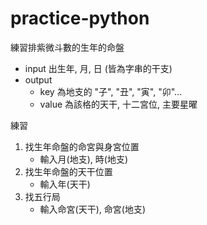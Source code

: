 # practice-python
練習排紫微斗數的生年的命盤
- input 出生年, 月, 日 (皆為字串的干支)
- output
  - key 為地支的 "子", "丑", "寅", "卯"...
  - value 為該格的天干, 十二宮位, 主要星曜


練習
1. 找生年命盤的命宮與身宮位置
   - 輸入月(地支), 時(地支)
2. 找生年命盤的天干位置
   - 輸入年(天干)
3. 找五行局
   - 輸入命宮(天干), 命宮(地支)

